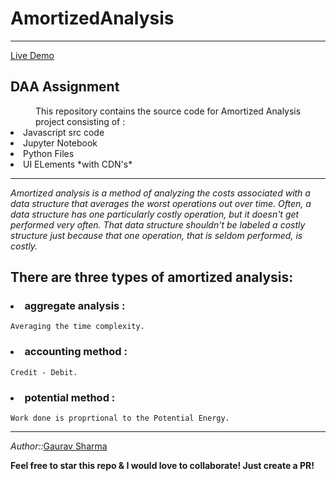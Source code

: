 # AmortizedAnalysis
***

[Live Demo](https://gauravgs.github.io/AmortizedAnalysis)

## DAA Assignment

<dd>This repository contains the source code for Amortized Analysis project consisting of :</dd>
<li>Javascript src code</li>
<li>Jupyter Notebook</li>
<li>Python Files</li>
<li>UI ELements *with CDN's*</li>

---

*Amortized analysis is a method of analyzing the costs associated with a data structure that averages the worst operations out over time. Often, a data structure has one particularly costly operation, but it doesn't get performed very often. That data structure shouldn't be labeled a costly structure just because that one operation, that is seldom performed, is costly.*

## There are three types of amortized analysis: 
### <li> aggregate analysis :</li>
    Averaging the time complexity.
### <li> accounting method :</li>
    Credit - Debit.
### <li> potential method :</li>
    Work done is proprtional to the Potential Energy.
    
***
    
_Author::_[Gaurav Sharma](https://gauravgs.github.io)
    
**Feel free to star this repo & I would love to collaborate! Just create a PR!**

